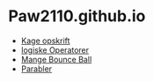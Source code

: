 # Paw2110.github.io
- [Kage opskrift](Opskifter.html)
- [logiske Operatorer](logiske_operatorer)
- [Mange Bounce Ball](Hoppe_bolde)
- [Parabler](Parabler)